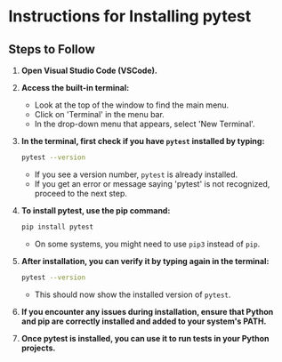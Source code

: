 # Instructions for Installing pytest

## Steps to Follow

1. **Open Visual Studio Code (VSCode).**

2. **Access the built-in terminal:**

   - Look at the top of the window to find the main menu.
   - Click on 'Terminal' in the menu bar.
   - In the drop-down menu that appears, select 'New Terminal'.

3. **In the terminal, first check if you have `pytest` installed by typing:**

   ```bash
   pytest --version
   ```

   - If you see a version number, `pytest` is already installed.
   - If you get an error or message saying 'pytest' is not recognized, proceed to the next step.

4. **To install pytest, use the pip command:**

   ```bash
   pip install pytest
   ```

   - On some systems, you might need to use `pip3` instead of `pip`.

5. **After installation, you can verify it by typing again in the terminal:**

   ```bash
   pytest --version
   ```

   - This should now show the installed version of `pytest`.

6. **If you encounter any issues during installation, ensure that Python and pip are correctly installed and added to your system's PATH.**

7. **Once pytest is installed, you can use it to run tests in your Python projects.**
